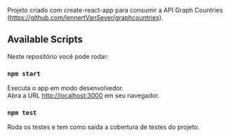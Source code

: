 Projeto criado com create-react-app para consumir a API Graph Countries (https://github.com/lennertVanSever/graphcountries).

## Available Scripts

Neste repositório você pode rodar:

### `npm start`

Executa o app em modo desenvolvedor.<br />
Abra a URL [http://localhost:3000](http://localhost:3000) em seu navegador.

### `npm test`

Roda os testes e tem como saída a cobertura de testes do projeto.